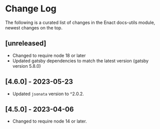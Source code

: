 # Change Log

The following is a curated list of changes in the Enact docs-utils module, newest changes on the top.

## [unreleased]

- Changed to require node 18 or later
- Updated gatsby dependencies to match the latest version (gatsby version 5.8.0)

## [4.6.0] - 2023-05-23

- Updated `jsonata` version to ^2.0.2.

## [4.5.0] - 2023-04-06

- Changed to require node 14 or later.


